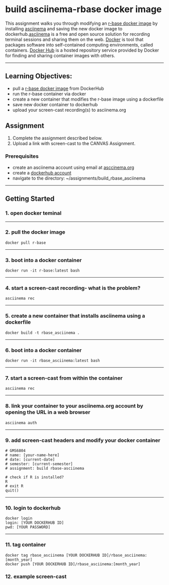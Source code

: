 # build asciinema-rbase docker image

This assignment walks you through modifying an [r-base docker image](https://hub.docker.com/_/r-base?tab=description) by installing [asciinema](https://asciinema.org/docs/installation) and saving the new docker image to dockerhub.[asciinema](https://asciinema.org/about) is a free and open source solution for recording terminal sessions and sharing them on the web. [Docker](https://www.docker.com/resources/what-container) is tool that packages software into self-contained computing environments, called containers. [Docker Hub](https://www.docker.com/products/docker-hub) is a hosted repository service provided by Docker for finding and sharing container images with others.
<!-- blank line -->
----
<!-- blank line -->
## Learning Objectives:
 - pull a [r-base docker image](https://hub.docker.com/_/r-base?tab=description) from DockerHub
 - run the r-base container via docker
 - create a new container that modifies the r-base image using a dockerfile 
 - save new docker container to dockerhub
 - upload your screen-cast recording(s) to asciinema.org
 
  ## Assignment 
1. Complete the assignment described below.
2. Upload a link with screen-cast to the CANVAS Assignment.

### Prerequisites
* create an asciinema account using email at [asccinema.org](https://asciinema.org/login/new) 
* create a [dockerhub account](https://hub.docker.com/)
* navigate to the directory: ~/assignments/build_rbase_asciinema
<!-- blank line -->
----
<!-- blank line -->

## Getting Started

### 1. open docker teminal
<!-- blank line -->
----
<!-- blank line -->

### 2. pull the docker image
```
docker pull r-base
```
<!-- blank line -->
----
<!-- blank line -->

### 3. boot into a docker container 
```
docker run -it r-base:latest bash
```
<!-- blank line -->
----
<!-- blank line -->

### 4. start a screen-cast recording- what is the problem? 
```
asciinema rec
```
<!-- blank line -->
----
<!-- blank line -->

### 5. create a new container that installs asciinema using a dockerfile
```
docker build -t rbase_asciinema .
```
<!-- blank line -->
----
<!-- blank line -->

### 6. boot into a docker container 
```
docker run -it rbase_asciinema:latest bash
```
<!-- blank line -->
----
<!-- blank line -->

### 7. start a screen-cast from within the container 
```
asciinema rec
```
<!-- blank line -->
----
<!-- blank line -->

### 8. link your container to your asciinema.org account by opening the URL in a web browser 
```
asciinema auth
```
<!-- blank line -->
----
<!-- blank line -->

### 9. add screen-cast headers and modify your docker container
```
# GMS6804
# name: [your-name-here]
# date: [current-date]
# semester: [current-semester]
# assignment: build rbase-asciinema  

# check if R is installed?
R
# exit R
quit()
```
<!-- blank line -->
----
<!-- blank line -->

### 10. login to dockerhub
```
docker login
login: [YOUR DOCKERHUB ID]
pwd: [YOUR PASSWORD]
```
<!-- blank line -->
----
<!-- blank line -->

### 11. tag container
```
docker tag rbase_asciinema [YOUR DOCKERHUB ID]/rbase_asciinema:[month_year]
docker push [YOUR DOCKERHUB ID]/rbase_asciinema:[month_year]
```

### 12. example screen-cast